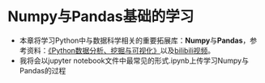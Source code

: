 # Numpy与Pandas基础的学习
* 本章将学习Python中与数据科学相关的重要拓展库：**Numpy**与**Pandas**，参考资料：[《Python数据分析、挖掘与可视化》](https://item.jd.com/12611383.html)以及[bilibili视频](https://www.bilibili.com/video/BV1Yq4y1d7Yq?p=22)。
* 我将会以jupyter notebook文件中最常见的形式.ipynb上传学习Numpy与Pandas的过程
